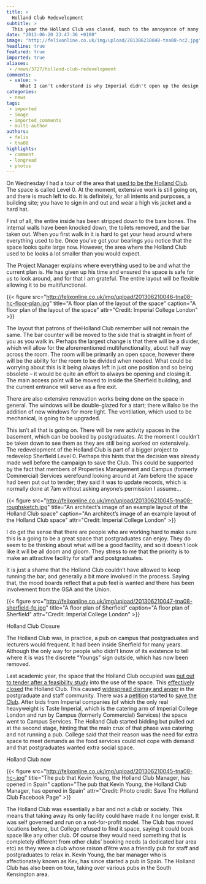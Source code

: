 ```yaml
---
title: >
  Holland Club Redevelopment
subtitle: >
  This year the Holland Club was closed, much to the annoyance of many staff and postgraduates. I take a tour of the redevelopment
date: "2013-06-20 23:47:36 +0100"
image: "http://felixonline.co.uk/img/upload/201306210048-tna08-hc2.jpg"
headline: true
featured: true
imported: true
aliases:
 - /news/3727/holland-club-redevelopment
comments:
 - value: >
     What I can't understand is why Imperial didn't open up the design process to the postgraduate community? Ask p/g's to submit design briefs/proposals that could then be vetted by an Estates team. Judged by a panel that included College management, as well as student and staff reps. <br> <br>Seen it work really well where a University has redesigned a space for the use of u/gs and has actively encouraged them to be part of the design process. <br> <br>http://createyourcampus.soton.ac.uk/index.php,From the plans it looks like 568 mark II - a 'utility space' with no character; the antithesis of what the Holland Club once was. <br>Roll on the commercialisation! ,I'm guessing that the dividing wall is going to be used in the early evening when the catering area will be open to undergraduates. ,Looks like its going to be dreadful! <br>Stale, functional, corporate, soulless. <br> <br>Well done Imperial! <br>,A "dividing" area says it all.....,Rubbish thats all I can say
categories:
 - news
tags:
 - imported
 - image
 - imported_comments
 - multi-author
authors:
 - felix
 - tna08
highlights:
 - comment
 - longread
 - photos
---
```


On Wednesday I had a tour of the area that [used to be the Holland Club](http://felixonline.co.uk/news/2931/holland-club-closed/). The space is called Level 0. At the moment, extensive work is still going on, and there is much left to do. It is definitely, for all intents and purposes, a building site; you have to sign in and out and wear a high vis jacket and a hard hat.

First of all, the entire inside has been stripped down to the bare bones. The internal walls have been knocked down, the toilets removed, and the bar taken out. When you first walk in it is hard to get your head around where everything used to be. Once you’ve got your bearings you notice that the space looks quite large now. However, the area where the Holland Club used to be looks a lot smaller than you would expect.

The Project Manager explains where everything used to be and what the current plan is. He has given up his time and ensured the space is safe for us to look around, and for that I am grateful. The entire layout will be flexible allowing it to be multifunctional.

{{< figure src="http://felixonline.co.uk/img/upload/201306210046-tna08-hc-floor-plan.jpg" title="A floor plan of the layout of the space" caption="A floor plan of the layout of the space" attr="Credit: Imperial College London" >}}

The layout that patrons of theHolland Club remember will not remain the same. The bar counter will be moved to the side that is straight in front of you as you walk in. Perhaps the largest change is that there will be a divider, which will allow for the aforementioned multifunctionality, about half way across the room. The room will be primarily an open space, however there will be the ability for the room to be divided when needed. What could be worrying about this is it being always left in just one position and so being obsolete – it would be quite an effort to always be opening and closing it. The main access point will be moved to inside the Sherfield building, and the current entrance will serve as a fire exit.

There are also extensive renovation works being done on the space in general. The windows will be double-glazed for a start; there willalso be the addition of new windows for more light. The ventilation, which used to be mechanical, is going to be upgraded.

This isn’t all that is going on. There will be new activity spaces in the basement, which can be booked by postgraduates. At the moment I couldn’t be taken down to see them as they are still being worked on extensively. The redevelopment of the Holland Club is part of a bigger project to redevelop Sherfield Level 0. Perhaps this hints that the decision was already made well before the campaign to save the Club. This could be supported by the fact that members of Properties Management and Campus (formerly Commercial) Services werefound looking around at 7am before the space had been put out to tender; they said it was to update records, which is normally done at 7am without asking anyone’s permission I assume...

{{< figure src="http://felixonline.co.uk/img/upload/201306210045-tna08-roughsketch.jpg" title="An architect’s image of an example layout of the Holland Club space" caption="An architect’s image of an example layout of the Holland Club space" attr="Credit: Imperial College London" >}}

I do get the sense that there are people who are working hard to make sure this is a going to be a great space that postgraduates can enjoy. They do seem to be thinking about what will be a good facility, and so it doesn’t look like it will be all doom and gloom. They stress to me that the priority is to make an attractive facility for staff and postgraduates.

It is just a shame that the Holland Club couldn’t have allowed to keep running the bar, and generally a bit more involved in the process. Saying that, the mood boards reflect that a pub feel is wanted and there has been involvement from the GSA and the Union.

{{< figure src="http://felixonline.co.uk/img/upload/201306210047-tna08-sherfield-fp.jpg" title="A floor plan of Sherfield" caption="A floor plan of Sherfield" attr="Credit: Imperial College London" >}}

Holland Club Closure

The Holland Club was, in practice, a pub on campus that postgraduates and lecturers would frequent. It had been inside Sherfield for many years. Although the only way for people who didn’t know of its existence to tell where it is was the discrete “Youngs” sign outside, which has now been removed.

Last academic year, the space that the Holland Club occupied was [put out to tender after a feasibility study](http://felixonline.co.uk/news/1972/staff-and-students-rally-around-holland-club-campaign/) into the use of the space. This [effectively closed](http://felixonline.co.uk/news/2158/holland-club-change-on-the-cards-/) the Holland Club. This caused [widespread dismay and anger](http://www2.imperial.ac.uk/blog/announcements/2012/01/11/feedback-invited-on-catering-and-amenity-offer-on-south-kensington-campus/) in the postgraduate and staff community. There was a [petition](http://www.change.org/petitions/imperial-college-save-the-holland-club-2) started to [save the Club](https://www.facebook.com/savethehollandclub). After bids from Imperial companies (of which the only real heavyweight is Taste Imperial, which is the catering arm of Imperial College London and run by Campus (formerly Commercial) Services) the space went to Campus Services. The Holland Club started bidding but pulled out at the second stage, hinting that the main crux of that phase was catering and not running a pub. College said that their reason was the need for extra space to meet demands as the food services could not cope with demand and that postgraduates wanted extra social space.

Holland Club now

{{< figure src="http://felixonline.co.uk/img/upload/201306210045-tna08-hc-.jpg" title="The pub that Kevin Young, the Holland Club Manager, has opened in Spain" caption="The pub that Kevin Young, the Holland Club Manager, has opened in Spain" attr="Credit: Photo credit: Save The Holland Club Facebook Page" >}}

The Holland Club was essentially a bar and not a club or society. This means that taking away its only facility could have made it no longer exist. It was self governed and run on a not-for-profit model. The Club has moved locations before, but College refused to find it space, saying it could book space like any other club. Of course they would need something that is completely different from other clubs’ booking needs (a dedicated bar area etc) as they were a club whose raison d’être was a friendly pub for staff and postgraduates to relax in. Kevin Young, the bar manager who is affectionately known as Kev, has since started a pub in Spain. The Holland Club has also been on tour, taking over various pubs in the South Kensington area.
